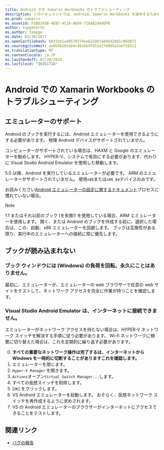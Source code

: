 ```yaml
---
title: Android での Xamarin Workbooks のトラブルシューティング
description: このドキュメントでは、android、Xamarin Workbooks を操作するためのトラブルシューティングのヒントを提供します。 これは、エミュレーターのサポート、読み込まれないブックおよびその他のトピックについて説明します。
ms.prod: xamarin
ms.assetid: F1BD293B-4EB7-4C18-A699-718AB2844DFB
author: topgenorth
ms.author: toopge
ms.date: 03/30/2017
ms.openlocfilehash: b0333e1a40570374ee6218b7a848d2dd1c06b872
ms.sourcegitcommit: aa9b9b203ab4cd6a6b4fd51e27d865e2abf582c1
ms.translationtype: MT
ms.contentlocale: ja-JP
ms.lasthandoff: 07/30/2018
ms.locfileid: "39351718"
---
```

# <a name="troubleshooting-xamarin-workbooks-on-android"></a>Android での Xamarin Workbooks のトラブルシューティング

## <a name="emulator-support"></a>エミュレーターのサポート

Android のブックを実行するには、Android エミュレーターを使用できるようにする必要があります。 物理 Android デバイスがサポートされていません。

コンピューターがサポートされている場合は、HAXM と Google のエミュレーターを勧めします。
HYPER-V、システムで有効にする必要があります、代わりに Visual Studio Android Emulator を使用した移動します。

5.0 以降、Android を実行しているエミュレーターが必要です。 ARM のエミュレーターがサポートされていません。 使用`x86`または`x86_64`デバイスのみです。

お読みください[Android エミュレーターの設定に関するドキュメント][ android-emu]プロセスに慣れていない場合。

> [!NOTE]
> 1.1 またはそれ以前のブック (を失敗!) を使用している場合、ARM エミュレーターを使用します。 開く、または Android のブックを作成する前に、選択した場合は、この、起動、x86 エミュレーターを回避します。 ブックは互換性がある限り、実行中のエミュレーターへの接続に常に優先します。

## <a name="workbooks-wont-load"></a>ブックが読み込まれない

### <a name="workbook-window-spins-forever-never-loads-windows"></a>ブック ウィンドウには (Windows) の負荷を回転、永久にことはありません。

最初に、エミュレーターが、エミュレーターの web ブラウザーで任意の web サイトをテストして、ネットワーク アクセスを完全に作業が持つことを確認します。

### <a name="visual-studio-android-emulator-cannot-connect-to-the-internet"></a>Visual Studio Android Emulator は、インターネットに接続できません。

エミュレーターがネットワーク アクセスを持たない場合は、HYPER-V ネットワーク スイッチを解決する手順に従う必要があります。 Wi-fi ネットワークに頻繁に切り替えた場合は、これを定期的に繰り返す必要があります。

0. **すべての重要なネットワーク操作は完了するは、インターネットから Windows を一時的に切断することがありますこれを確認します。**
1. エミュレーターを閉じます。
2. `Hyper-V Manager` を開きます。
3. `Actions`オープン`Virtual Switch Manager...`します。
4. すべての仮想スイッチを削除します。
5. [`OK`] をクリックします。
6. VS Android エミュレーターを起動します。 おそらく、仮想ネットワーク スイッチを再作成するように求めされます。
7. VS の Android エミュレーターのブラウザーがインターネットにアクセスできることをテストします。

[android-emu]: https://developer.xamarin.com/guides/android/deployment,_testing,_and_metrics/debug-on-emulator/


## <a name="related-links"></a>関連リンク

- [バグの報告](~/tools/workbooks/install.md#reporting-bugs)
